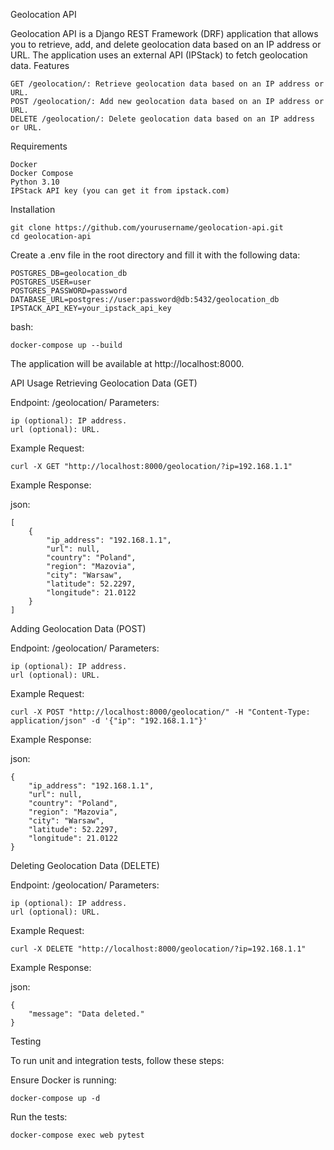 Geolocation API

Geolocation API is a Django REST Framework (DRF) application that allows you to retrieve, add, and delete geolocation data based on an IP address or URL. The application uses an external API (IPStack) to fetch geolocation data.
Features

    GET /geolocation/: Retrieve geolocation data based on an IP address or URL.
    POST /geolocation/: Add new geolocation data based on an IP address or URL.
    DELETE /geolocation/: Delete geolocation data based on an IP address or URL.

Requirements

    Docker
    Docker Compose
    Python 3.10
    IPStack API key (you can get it from ipstack.com)

Installation


    git clone https://github.com/yourusername/geolocation-api.git
    cd geolocation-api

Create a .env file in the root directory and fill it with the following data:

    POSTGRES_DB=geolocation_db
    POSTGRES_USER=user
    POSTGRES_PASSWORD=password
    DATABASE_URL=postgres://user:password@db:5432/geolocation_db
    IPSTACK_API_KEY=your_ipstack_api_key

bash:

    docker-compose up --build

The application will be available at http://localhost:8000.


API Usage
Retrieving Geolocation Data (GET)

Endpoint: /geolocation/
Parameters:

    ip (optional): IP address.
    url (optional): URL.

Example Request:


    curl -X GET "http://localhost:8000/geolocation/?ip=192.168.1.1"

Example Response:

json:

    [
        {
            "ip_address": "192.168.1.1",
            "url": null,
            "country": "Poland",
            "region": "Mazovia",
            "city": "Warsaw",
            "latitude": 52.2297,
            "longitude": 21.0122
        }
    ]

Adding Geolocation Data (POST)

Endpoint: /geolocation/
Parameters:

    ip (optional): IP address.
    url (optional): URL.

Example Request:

    curl -X POST "http://localhost:8000/geolocation/" -H "Content-Type: application/json" -d '{"ip": "192.168.1.1"}'

Example Response:

json:

    {
        "ip_address": "192.168.1.1",
        "url": null,
        "country": "Poland",
        "region": "Mazovia",
        "city": "Warsaw",
        "latitude": 52.2297,
        "longitude": 21.0122
    }

Deleting Geolocation Data (DELETE)

Endpoint: /geolocation/
Parameters:

    ip (optional): IP address.
    url (optional): URL.

Example Request:

    curl -X DELETE "http://localhost:8000/geolocation/?ip=192.168.1.1"

Example Response:

json:

    {
        "message": "Data deleted."
    }

Testing

To run unit and integration tests, follow these steps:

Ensure Docker is running:

    docker-compose up -d

Run the tests:

    docker-compose exec web pytest
